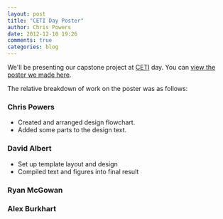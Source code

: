 ```yaml
---
layout: post
title: "CETI Day Poster"
author: Chris Powers
date: 2012-12-10 19:26
comments: true
categories: blog
---
```


We'll be presenting our capstone project at [CETI](http://www.ceti.cse.ohio-state.edu/) day. You can [view the poster we made here](https://docs.google.com/presentation/pub?id=12pCKA2sX9XIYasMh3BmRr6pTsjaWTVhSagITDBASn5M&start=false&loop=false&delayms=3000).

The relative breakdown of work on the poster was as follows:

### Chris Powers

* Created and arranged design flowchart.
* Added some parts to the design text.

### David Albert

* Set up template layout and design
* Compiled text and figures into final result

### Ryan McGowan

### Alex Burkhart